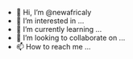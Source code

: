 - 👋 Hi, I’m @newafricaly
- 👀 I’m interested in ...
- 🌱 I’m currently learning ...
- 💞️ I’m looking to collaborate on ...
- 📫 How to reach me ...

<!---
newafricaly/newafricaly is a ✨ special ✨ repository because its `README.md` (this file) appears on your GitHub profile.
You can click the Preview link to take a look at your changes.
--->
